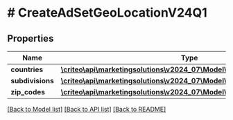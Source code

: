 # # CreateAdSetGeoLocationV24Q1

## Properties

Name | Type | Description | Notes
------------ | ------------- | ------------- | -------------
**countries** | [**\criteo\api\marketingsolutions\v2024_07\Model\AdSetTargetingRuleV24Q1**](AdSetTargetingRuleV24Q1.md) |  | [optional]
**subdivisions** | [**\criteo\api\marketingsolutions\v2024_07\Model\AdSetTargetingRuleV24Q1**](AdSetTargetingRuleV24Q1.md) |  | [optional]
**zip_codes** | [**\criteo\api\marketingsolutions\v2024_07\Model\AdSetTargetingRuleV24Q1**](AdSetTargetingRuleV24Q1.md) |  | [optional]

[[Back to Model list]](../../README.md#models) [[Back to API list]](../../README.md#endpoints) [[Back to README]](../../README.md)
